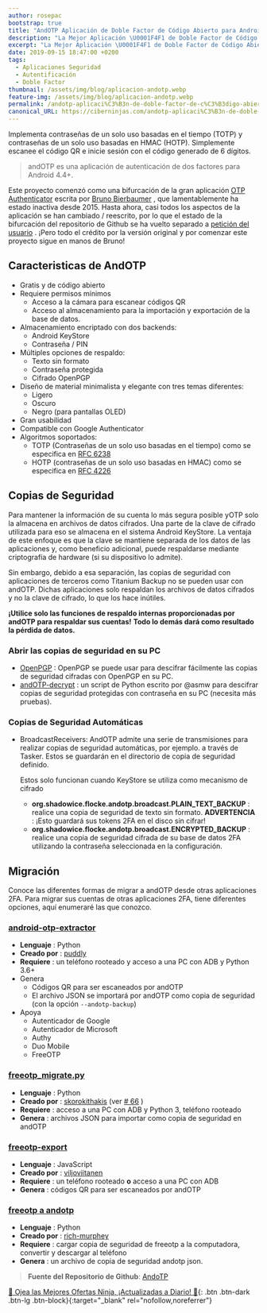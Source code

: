 ```yaml
---
author: rosepac
bootstrap: true
title: "AndOTP Aplicación de Doble Factor de Código Abierto para Android"
description: "La Mejor Aplicación \U0001F4F1 de Doble Factor de Código Abierto para Android"
excerpt: "La Mejor Aplicación \U0001F4F1 de Doble Factor de Código Abierto para Android"
date: 2019-09-15 18:47:00 +0200
tags:
  - Aplicaciones Seguridad
  - Autentificación
  - Doble Factor
thumbnail: /assets/img/blog/aplicacion-andotp.webp
feature-img: /assets/img/blog/aplicacion-andotp.webp
permalink: /andotp-aplicaci%C3%B3n-de-doble-factor-de-c%C3%B3digo-abierto-para-android/
canonical_URL: https://ciberninjas.com/andotp-aplicaci%C3%B3n-de-doble-factor-de-c%C3%B3digo-abierto-para-android/
---
```


Implementa contraseñas de un solo uso basadas en el tiempo (TOTP) y contraseñas de un solo uso basadas en HMAC (HOTP). Simplemente escanee el código QR e inicie sesión con el código generado de 6 dígitos.

> andOTP es una aplicación de autenticación de dos factores para Android 4.4+.

Este proyecto comenzó como una bifurcación de la gran aplicación [OTP Authenticator](https://github.com/0xbb/otp-authenticator) escrita por [Bruno Bierbaumer](https://github.com/0xbb) , que lamentablemente ha estado inactiva desde 2015. Hasta ahora, casi todos los aspectos de la aplicación se han cambiado / reescrito, por lo que el estado de la bifurcación del repositorio de Github se ha vuelto separado a [petición del usuario](https://github.com/andOTP/andOTP/issues/145) . &iexcl;Pero todo el crédito por la versión original y por comenzar este proyecto sigue en manos de Bruno\!

## **Caracteristicas de AndOTP**

* Gratis y de código abierto
* Requiere permisos mínimos
  * Acceso a la cámara para escanear códigos QR
  * Acceso al almacenamiento para la importación y exportación de la base de datos.
* Almacenamiento encriptado con dos backends:
  * Android KeyStore
  * Contraseña / PIN
* Múltiples opciones de respaldo:
  * Texto sin formato
  * Contraseña protegida
  * Cifrado OpenPGP
* Diseño de material minimalista y elegante con tres temas diferentes:
  * Ligero
  * Oscuro
  * Negro (para pantallas OLED)
* Gran usabilidad
* Compatible con Google Authenticator
* Algoritmos soportados:
  * TOTP (Contraseñas de un solo uso basadas en el tiempo) como se especifica en [RFC 6238](https://tools.ietf.org/html/rfc6238)
  * HOTP (contraseñas de un solo uso basadas en HMAC) como se especifica en [RFC 4226](https://tools.ietf.org/html/rfc4226)

## **Copias de Seguridad**

Para mantener la información de su cuenta lo más segura posible yOTP solo la almacena en archivos de datos cifrados. Una parte de la clave de cifrado utilizada para eso se almacena en el sistema Android KeyStore. La ventaja de este enfoque es que la clave se mantiene separada de los datos de las aplicaciones y, como beneficio adicional, puede respaldarse mediante criptografía de hardware (si su dispositivo lo admite).

Sin embargo, debido a esa separación, las copias de seguridad con aplicaciones de terceros como Titanium Backup no se pueden usar con andOTP. Dichas aplicaciones solo respaldan los archivos de datos cifrados y no la clave de cifrado, lo que los hace inútiles.

**&iexcl;Utilice solo las funciones de respaldo internas proporcionadas por andOTP para respaldar sus cuentas\!** **Todo lo demás dará como resultado la pérdida de datos.**

### Abrir las copias de seguridad en su PC

* [OpenPGP](http://openpgp.org/) : OpenPGP se puede usar para descifrar fácilmente las copias de seguridad cifradas con OpenPGP en su PC.
* [andOTP-decrypt](https://github.com/asmw/andOTP-decrypt) : un script de Python escrito por @asmw para descifrar copias de seguridad protegidas con contraseña en su PC (necesita más pruebas).

### Copias de Seguridad Automáticas

* BroadcastReceivers: AndOTP admite una serie de transmisiones para realizar copias de seguridad automáticas, por ejemplo. a través de Tasker. Estos se guardarán en el directorio de copia de seguridad definido.

  Estos solo funcionan cuando KeyStore se utiliza como mecanismo de cifrado

  * **org.shadowice.flocke.andotp.broadcast.PLAIN\_TEXT\_BACKUP** : realice una copia de seguridad de texto sin formato. **ADVERTENCIA** : &iexcl;Esto guardará sus tokens 2FA en el disco sin cifrar\!
  * **org.shadowice.flocke.andotp.broadcast.ENCRYPTED\_BACKUP** : realice una copia de seguridad cifrada de su base de datos 2FA utilizando la contraseña seleccionada en la configuración.

## **Migración**

Conoce las diferentes formas de migrar a andOTP desde otras aplicaciones 2FA. Para migrar sus cuentas de otras aplicaciones 2FA, tiene diferentes opciones, aquí enumeraré las que conozco.

### [android-otp-extractor](https://github.com/puddly/android-otp-extractor)

* **Lenguaje** : Python
* **Creado por** : [puddly](https://github.com/puddly)
* **Requiere** : un teléfono rooteado y acceso a una PC con ADB y Python 3.6+
* Genera
  * Códigos QR para ser escaneados por andOTP
  * El archivo JSON se importará por andOTP como copia de seguridad (con la opción `--andotp-backup`)
* Apoya
  * Autenticador de Google
  * Autenticador de Microsoft
  * Authy
  * Duo Mobile
  * FreeOTP

### [freeotp\_migrate.py](https://www.stavros.io/tips/migrate-freeotp-to-andotp/)

* **Lenguaje** : Python
* **Creado por** : [skorokithakis](https://github.com/skorokithakis) (ver [\# 66](https://github.com/flocke/andOTP/issues/66) )
* **Requiere** : acceso a una PC con ADB y Python 3, teléfono rooteado
* **Genera** : archivos JSON para importar como copia de seguridad en andOTP

### [freeotp-export](https://github.com/viljoviitanen/freeotp-export)

* **Lenguaje** : JavaScript
* **Creado por** : [viljoviitanen](https://github.com/viljoviitanen)
* **Requiere** : un teléfono rooteado **o** acceso a una PC con ADB
* **Genera** : códigos QR para ser escaneados por andOTP

### [freeotp a andotp](https://github.com/rich-murphey/freeotp-to-andotp)

* **Lenguaje** : Python
* **Creado por** : [rich-murphey](https://github.com/rich-murphey)
* **Requiere** : cargar copia de seguridad de freeotp a la computadora, convertir y descargar al teléfono
* **Genera** : un archivo de copia de seguridad andotp json.

> **Fuente del Repositorio de Github**\: [AndoTP](https://kutt.it/andotp-github "Enlace al código de la librería libre de Github del proyecto AndoTP")

[🎁 Ojea las Mejores Ofertas Ninja, ¡Actualizadas a Diario! 🛒](https://www.amazon.es/shop/cibercursos){: .btn .btn-dark .btn-lg .btn-block}{:target="_blank" rel="nofollow,noreferrer"}